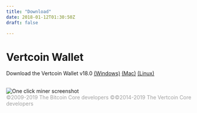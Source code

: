 ```yaml
---
title: "Download"
date: 2018-01-12T01:30:50Z
draft: false

---
```



<!-- # Desktop Wallet -->










# Vertcoin Wallet

Download the Vertcoin Wallet v18.0 <a href="https://github.com/vertcoin-project/vertcoin-core/releases/download/0.14.0/vertcoin-qt-v0.14.0-win64.zip">(Windows)</a> <a href="https://github.com/vertcoin-project/vertcoin-core/releases/download/0.14.0/vertcoin-qt-v0.14.0-macos.dmg">(Mac)</a> <a href="https://github.com/vertcoin-project/vertcoin-core/releases/download/0.14.0/vertcoin-qt-v0.14.0-linux-amd64.zip">(Linux)</a>
<br>
<br>

<div class="flex flex-wrap align-center justify-center downloadPicture">
      <div class="w-full sm:w-1/2 md:w-1/3 px-4 mb-12">
        <img src="/images/core.png" alt="One click miner screenshot">
      </div>
      <span style="opacity: 0.4;">&copy;2009-2019 The Bitcoin Core developers</span>
      <span style="opacity: 0.4;">&copy;©2014-2019 The Vertcoin Core developers</span>
      
</div>








